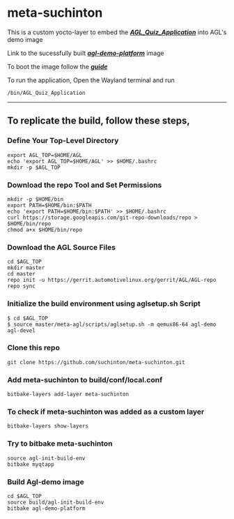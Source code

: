 # meta-suchinton

This is a custom yocto-layer to embed the [***AGL_Quiz_Application***](https://github.com/suchinton/AGL_Quiz_Application) into AGL's demo image

Link to the sucessfully built [***agl-demo-platform***](https://drive.google.com/file/d/1Bk1bsHDEg9JTm5gXALjq7kz4rtOfkrzM/view?usp=sharing) image

To boot the image follow the [***guide***](https://docs.automotivelinux.org/en/master/#01_Getting_Started/01_Quickstart/01_Using_Ready_Made_Images/)

To run the application, Open the Wayland terminal and run

```
/bin/AGL_Quiz_Application
```
---

## To replicate the build, follow these steps,

### Define Your Top-Level Directory

```
export AGL_TOP=$HOME/AGL
echo 'export AGL_TOP=$HOME/AGL' >> $HOME/.bashrc
mkdir -p $AGL_TOP
```

### Download the repo Tool and Set Permissions

```
mkdir -p $HOME/bin
export PATH=$HOME/bin:$PATH
echo 'export PATH=$HOME/bin:$PATH' >> $HOME/.bashrc
curl https://storage.googleapis.com/git-repo-downloads/repo > $HOME/bin/repo
chmod a+x $HOME/bin/repo
```

### Download the AGL Source Files

```
cd $AGL_TOP
mkdir master
cd master
repo init -u https://gerrit.automotivelinux.org/gerrit/AGL/AGL-repo
repo sync
```

### Initialize the build environment using aglsetup.sh Script

```
$ cd $AGL_TOP
$ source master/meta-agl/scripts/aglsetup.sh -m qemux86-64 agl-demo agl-devel
```

### Clone this repo

```
git clone https://github.com/suchinton/meta-suchinton.git
```

### Add meta-suchinton to build/conf/local.conf

```
bitbake-layers add-layer meta-suchinton
```

### To check if meta-suchinton was added as a custom layer

```
bitbake-layers show-layers
```

### Try to bitbake meta-suchinton

```
source agl-init-build-env
bitbake myqtapp
```

### Build Agl-demo image
```
cd $AGL_TOP
source build/agl-init-build-env
bitbake agl-demo-platform
```
